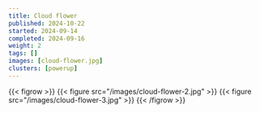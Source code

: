 ```yaml
---
title: Cloud flower
published: 2024-10-22
started: 2024-09-14
completed: 2024-09-16
weight: 2
tags: []
images: [cloud-flower.jpg]
clusters: [powerup]
---
```


{{< figrow >}}
    {{< figure src="/images/cloud-flower-2.jpg" >}}
    {{< figure src="/images/cloud-flower-3.jpg" >}}
{{< /figrow >}}

